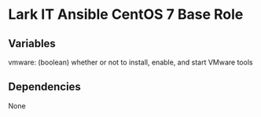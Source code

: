 # Lark IT Ansible CentOS 7 Base Role

## Variables
vmware: (boolean) whether or not to install, enable, and start VMware tools

## Dependencies
None